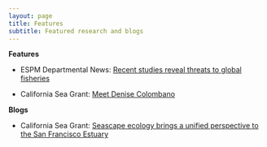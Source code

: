 ```yaml
---
layout: page
title: Features
subtitle: Featured research and blogs
---
```

**Features**
- ESPM Departmental News: [Recent studies reveal threats to global fisheries](https://ourenvironment.berkeley.edu/news/2021/02/two-recent-studies-reveal-threats-global-fisheries)

- California Sea Grant: [Meet Denise Colombano](https://caseagrant.ucsd.edu/blogs/meet-denise-colombano-delta-science-fellow)

**Blogs**
- California Sea Grant: [Seascape ecology brings a unified perspective to the San Francisco Estuary](https://caseagrant.ucsd.edu/blogs/seascape-ecology-brings-a-unified-perspective-to-the-san-francisco-estuary)
